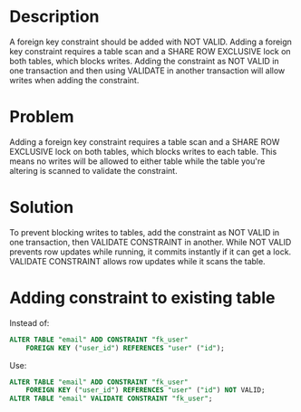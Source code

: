 # Description

A foreign key constraint should be added with NOT VALID.
Adding a foreign key constraint requires a table scan and a SHARE ROW EXCLUSIVE lock on both tables, which blocks writes.
Adding the constraint as NOT VALID in one transaction and then using VALIDATE in another transaction will allow writes when adding the constraint.

# Problem

Adding a foreign key constraint requires a table scan and a SHARE ROW EXCLUSIVE lock on both tables, which blocks writes to each table.
This means no writes will be allowed to either table while the table you're altering is scanned to validate the constraint.

# Solution

To prevent blocking writes to tables, add the constraint as NOT VALID in one transaction, then VALIDATE CONSTRAINT in another.
While NOT VALID prevents row updates while running, it commits instantly if it can get a lock.
VALIDATE CONSTRAINT allows row updates while it scans the table.

# Adding constraint to existing table

Instead of:

```sql
ALTER TABLE "email" ADD CONSTRAINT "fk_user"
    FOREIGN KEY ("user_id") REFERENCES "user" ("id");
```

Use:

```sql
ALTER TABLE "email" ADD CONSTRAINT "fk_user"
    FOREIGN KEY ("user_id") REFERENCES "user" ("id") NOT VALID;
ALTER TABLE "email" VALIDATE CONSTRAINT "fk_user";
```
